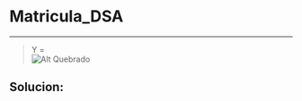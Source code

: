 # Matricula_DSA
---
>Y = <br>
![Alt Quebrado](U1_NetAcad/img/Ecuacion.png "Matematicas") 
## Solucion: